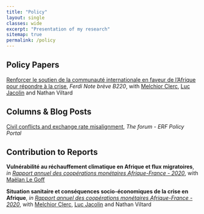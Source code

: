 ```yaml
---
title: "Policy"
layout: single
classes: wide
excerpt: "Presentation of my research"
sitemap: true
permalink: /policy
---
```


## Policy Papers
[Renforcer le soutien de la communauté internationale en faveur de l’Afrique pour répondre à la crise](https://ferdi.fr/dl/df-5bVbftTuESzje3KHpERFZLUa/ferdi-b220-renforcer-le-soutien-de-la-communaute-internationale-en-faveur.pdf), *Ferdi Note brève B220*, with [Melchior Clerc](https://ideas.repec.org/e/pcl161.html), [Luc Jacolin](https://www.banque-france.fr/en/economie/economistes-et-chercheurs/luc-jacolin) and Nathan Viltard

## Columns & Blog Posts
[Civil conflicts and exchange rate misalignment](http://theforum.erf.org.eg/2021/10/03/civil-conflicts-exchange-rate-misalignment/), *The forum - ERF Policy Portal*

## Contribution to Reports
**Vulnérabilité au réchauffement climatique en Afrique et flux migratoires**, *in [Rapport annuel des coopérations monétaires Afrique-France - 2020](https://publications.banque-france.fr/liste-chronologique/cooperations-monetaires-afrique-france)*, with [Maëlan Le Goff](https://www.banque-france.fr/maelan-le-goff)

**Situation sanitaire et conséquences socio-économiques de la crise en Afrique**, *in [Rapport annuel des coopérations monétaires Afrique-France - 2020](https://publications.banque-france.fr/liste-chronologique/cooperations-monetaires-afrique-france)*, with [Melchior Clerc](https://ideas.repec.org/e/pcl161.html), [Luc Jacolin](https://www.banque-france.fr/en/economie/economistes-et-chercheurs/luc-jacolin) and Nathan Viltard

